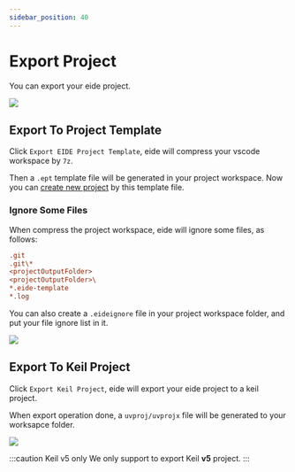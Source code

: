 ```yaml
---
sidebar_position: 40
---
```


# Export Project

You can export your eide project.

![](/docs_img/prj_export_btns.png)

## Export To Project Template

Click `Export EIDE Project Template`, eide will compress your vscode workspace by `7z`.

Then a `.ept` template file will be generated in your project workspace. Now you can [create new project](../getting-started/new_prj) by this template file.

### Ignore Some Files

When compress the project workspace, eide will ignore some files, as follows:

```ini
.git
.git\*
<projectOutputFolder>
<projectOutputFolder>\
*.eide-template
*.log
```

You can also create a `.eideignore` file in your project workspace folder, and put your file ignore list in it.

![](/docs_img/export_ignore_file.png)

## Export To Keil Project

Click `Export Keil Project`, eide will export your eide project to a keil project.

When export operation done, a `uvproj/uvprojx` file will be generated to your worksapce folder.

![](/docs_img/export_keil_prj_file.png)

:::caution Keil v5 only
We only support to export Keil **v5** project.
:::

